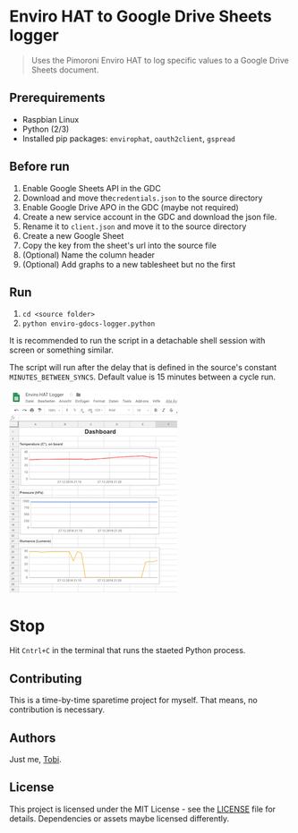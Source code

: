 # Enviro HAT to Google Drive Sheets logger
> Uses the Pimoroni Enviro HAT to log specific values to a Google Drive Sheets document.

## Prerequirements
- Raspbian Linux
- Python (2/3)
- Installed pip packages: `envirophat`, `oauth2client`, `gspread`

## Before run
1. Enable Google Sheets API in the GDC
2. Download and move the`credentials.json` to the source directory
3. Enable Google Drive APO in the GDC (maybe not required)
4. Create a new service account in the GDC and download the json file.
5. Rename it to `client.json` and move it to the source directory
4. Create a new Google Sheet
5. Copy the key from the sheet's url into the source file
5. (Optional) Name the column header
6. (Optional) Add graphs to a new tablesheet but no the first

## Run
1. `cd <source folder>`
2. `python enviro-gdocs-logger.python`

It is recommended to run the script in a detachable shell session with screen or something similar.

The script will run after the delay that is defined in the source's constant `MINUTES_BETWEEN_SYNCS`. Default value is 15 minutes between a cycle run. 

![Dashboard](https://github.com/tscholze/python-enviro-gdocs-logger/blob/master/docs/dashboard.png?raw=true)


# Stop
Hit `Cntrl+C` in the terminal that runs the staeted Python process.

## Contributing

This is a time-by-time sparetime project for myself. That means, no contribution is necessary.

## Authors

Just me, [Tobi]([https://tscholze.github.io).

## License

This project is licensed under the MIT License - see the [LICENSE](LICENSE.md) file for details.
Dependencies or assets maybe licensed differently.